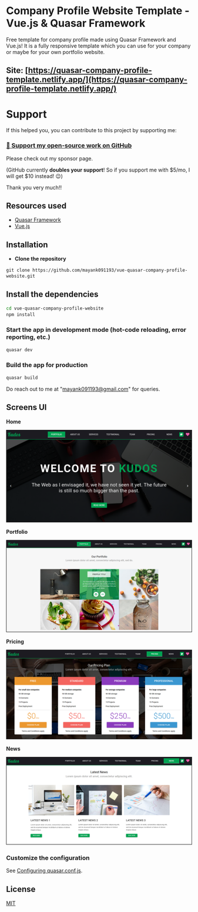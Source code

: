 # Company Profile Website Template - Vue.js & Quasar Framework

Free template for company profile made using Quasar Framework and Vue.js! It is a fully responsive template which you can use for your company or maybe for your own portfolio website.

## Site: [https://quasar-company-profile-template.netlify.app/](https://quasar-company-profile-template.netlify.app/)

# Support

If this helped you, you can contribute to this project by supporting me:

### [💜 Support my open-source work on GitHub](https://github.com/sponsors/mayank091193)

Please check out my sponsor page.

(GitHub currently **doubles your support**! So if you support me with $5/mo, I will get $10 instead! 😉)

Thank you very much!!

## Resources used
* [Quasar Framework](https://quasar.dev/)
* [Vue.js](https://vuejs.org/)

## Installation

* **Clone the repository**

```
git clone https://github.com/mayank091193/vue-quasar-company-profile-website.git
```

## Install the dependencies
```bash
cd vue-quasar-company-profile-website
npm install
```

### Start the app in development mode (hot-code reloading, error reporting, etc.)
```bash
quasar dev
```


### Build the app for production
```bash
quasar build
```

Do reach out to me at "mayank091193@gmail.com" for queries.

## Screens UI
**Home**
<p float="left">
	<kbd>
<img src="assets/home.png" border="1" alt="Home"
	title="Home"  />
		</kbd>
</p>

**Portfolio**
<p float="left">
	<kbd>
<img src="assets/portfolio.png" border="1" alt="Portfolio"
	title="Portfolio"  />	
	</kbd>
</p>

**Pricing**
<p float="left">
	<kbd>
<img src="assets/pricing.png" border="1" alt="Pricing"
	title="Pricing"  />
	</kbd>
</p>

**News**
<p float="left">
	<kbd>
<img src="assets/news.png" border="1" alt="News"
	title="News"  />
	</kbd>
</p>

### Customize the configuration
See [Configuring quasar.conf.js](https://quasar.dev/quasar-cli/quasar-conf-js).

## License

[MIT](http://opensource.org/licenses/MIT)
